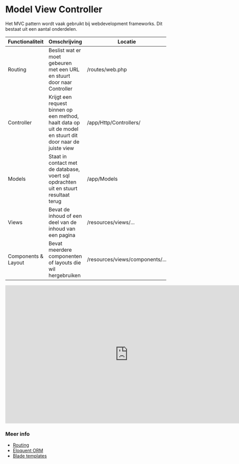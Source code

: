 # Model View Controller

Het MVC pattern wordt vaak gebruikt bij webdevelopment frameworks. Dit bestaat uit een aantal onderdelen.

| Functionaliteit | Omschrijving | Locatie |
| ----------- | ----------- | ----------- |
| Routing | Beslist wat er moet gebeuren met een URL en stuurt door naar Controller | /routes/web.php |
| Controller | Krijgt een request binnen op een method, haalt data op uit de model en stuurt dit door naar de juiste view | /app/Http/Controllers/ |
| Models | Staat in contact met de database, voert sql opdrachten uit en stuurt resultaat terug | /app/Models |
| Views | Bevat de inhoud of een deel van de inhoud van een pagina | /resources/views/... |
| Components & Layout | Bevat meerdere componenten of layouts die wil hergebruiken | /resources/views/components/... |

<iframe width="768" height="432" src="https://miro.com/app/live-embed/uXjVPAtft5w=/?moveToViewport=-1093,1062,3246,1790&embedId=391505196459" frameborder="0" scrolling="no" allow="fullscreen; clipboard-read; clipboard-write" allowfullscreen></iframe>

### Meer info

- [Routing](https://laravel.com/docs/11.x/routing)
- [Eloquent ORM](https://laravel.com/docs/11.x/eloquent)
- [Blade templates](https://laravel.com/docs/11.x/blade)
